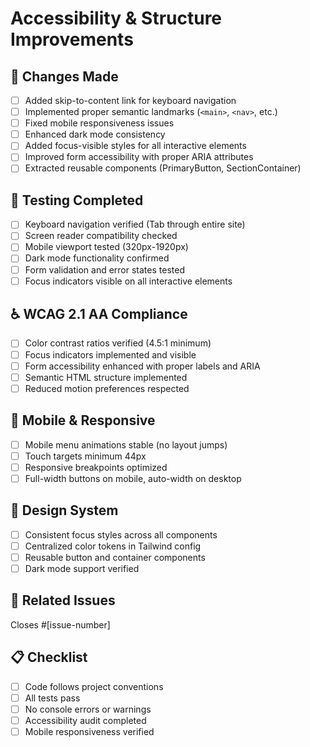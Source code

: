 # Accessibility & Structure Improvements

## 🎯 Changes Made
- [ ] Added skip-to-content link for keyboard navigation
- [ ] Implemented proper semantic landmarks (`<main>`, `<nav>`, etc.)
- [ ] Fixed mobile responsiveness issues
- [ ] Enhanced dark mode consistency
- [ ] Added focus-visible styles for all interactive elements
- [ ] Improved form accessibility with proper ARIA attributes
- [ ] Extracted reusable components (PrimaryButton, SectionContainer)

## 🧪 Testing Completed
- [ ] Keyboard navigation verified (Tab through entire site)
- [ ] Screen reader compatibility checked
- [ ] Mobile viewport tested (320px-1920px)
- [ ] Dark mode functionality confirmed
- [ ] Form validation and error states tested
- [ ] Focus indicators visible on all interactive elements

## ♿ WCAG 2.1 AA Compliance
- [ ] Color contrast ratios verified (4.5:1 minimum)
- [ ] Focus indicators implemented and visible
- [ ] Form accessibility enhanced with proper labels and ARIA
- [ ] Semantic HTML structure implemented
- [ ] Reduced motion preferences respected

## 📱 Mobile & Responsive
- [ ] Mobile menu animations stable (no layout jumps)
- [ ] Touch targets minimum 44px
- [ ] Responsive breakpoints optimized
- [ ] Full-width buttons on mobile, auto-width on desktop

## 🎨 Design System
- [ ] Consistent focus styles across all components
- [ ] Centralized color tokens in Tailwind config
- [ ] Reusable button and container components
- [ ] Dark mode support verified

## 🔗 Related Issues
Closes #[issue-number]

## 📋 Checklist
- [ ] Code follows project conventions
- [ ] All tests pass
- [ ] No console errors or warnings
- [ ] Accessibility audit completed
- [ ] Mobile responsiveness verified